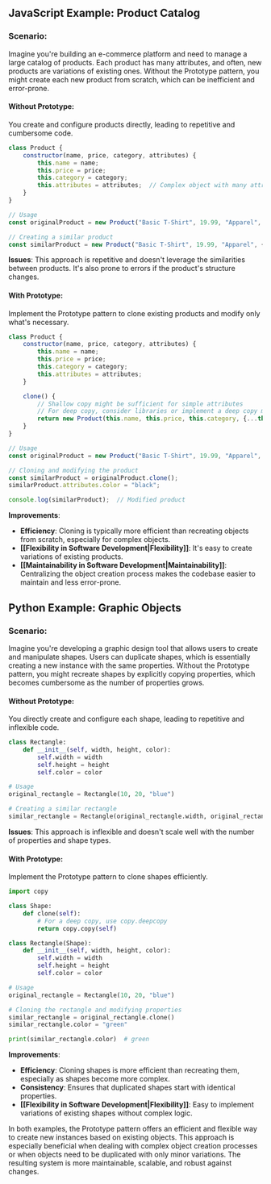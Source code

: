 ## JavaScript Example: Product Catalog

### Scenario:

Imagine you're building an e-commerce platform and need to manage a large catalog of products. Each product has many attributes, and often, new products are variations of existing ones. Without the Prototype pattern, you might create each new product from scratch, which can be inefficient and error-prone.

#### Without Prototype:

You create and configure products directly, leading to repetitive and cumbersome code.

```javascript
class Product {
    constructor(name, price, category, attributes) {
        this.name = name;
        this.price = price;
        this.category = category;
        this.attributes = attributes;  // Complex object with many attributes
    }
}

// Usage
const originalProduct = new Product("Basic T-Shirt", 19.99, "Apparel", {color: "white", size: "M"});

// Creating a similar product
const similarProduct = new Product("Basic T-Shirt", 19.99, "Apparel", {color: "black", size: "M"});
```

**Issues**: This approach is repetitive and doesn't leverage the similarities between products. It's also prone to errors if the product's structure changes.

#### With Prototype:

Implement the Prototype pattern to clone existing products and modify only what's necessary.

```javascript
class Product {
    constructor(name, price, category, attributes) {
        this.name = name;
        this.price = price;
        this.category = category;
        this.attributes = attributes;
    }

    clone() {
        // Shallow copy might be sufficient for simple attributes
        // For deep copy, consider libraries or implement a deep copy mechanism
        return new Product(this.name, this.price, this.category, {...this.attributes});
    }
}

// Usage
const originalProduct = new Product("Basic T-Shirt", 19.99, "Apparel", {color: "white", size: "M"});

// Cloning and modifying the product
const similarProduct = originalProduct.clone();
similarProduct.attributes.color = "black";

console.log(similarProduct);  // Modified product
```

**Improvements**: 
- **Efficiency**: Cloning is typically more efficient than recreating objects from scratch, especially for complex objects.
- **[[Flexibility in Software Development|Flexibility]]**: It's easy to create variations of existing products.
- **[[Maintainability in Software Development|Maintainability]]**: Centralizing the object creation process makes the codebase easier to maintain and less error-prone.

## Python Example: Graphic Objects

### Scenario:

Imagine you're developing a graphic design tool that allows users to create and manipulate shapes. Users can duplicate shapes, which is essentially creating a new instance with the same properties. Without the Prototype pattern, you might recreate shapes by explicitly copying properties, which becomes cumbersome as the number of properties grows.

#### Without Prototype:

You directly create and configure each shape, leading to repetitive and inflexible code.

```python
class Rectangle:
    def __init__(self, width, height, color):
        self.width = width
        self.height = height
        self.color = color

# Usage
original_rectangle = Rectangle(10, 20, "blue")

# Creating a similar rectangle
similar_rectangle = Rectangle(original_rectangle.width, original_rectangle.height, "green")
```

**Issues**: This approach is inflexible and doesn't scale well with the number of properties and shape types.

#### With Prototype:

Implement the Prototype pattern to clone shapes efficiently.

```python
import copy

class Shape:
    def clone(self):
        # For a deep copy, use copy.deepcopy
        return copy.copy(self)

class Rectangle(Shape):
    def __init__(self, width, height, color):
        self.width = width
        self.height = height
        self.color = color

# Usage
original_rectangle = Rectangle(10, 20, "blue")

# Cloning the rectangle and modifying properties
similar_rectangle = original_rectangle.clone()
similar_rectangle.color = "green"

print(similar_rectangle.color)  # green
```

**Improvements**: 
- **Efficiency**: Cloning shapes is more efficient than recreating them, especially as shapes become more complex.
- **Consistency**: Ensures that duplicated shapes start with identical properties.
- **[[Flexibility in Software Development|Flexibility]]**: Easy to implement variations of existing shapes without complex logic.

In both examples, the Prototype pattern offers an efficient and flexible way to create new instances based on existing objects. This approach is especially beneficial when dealing with complex object creation processes or when objects need to be duplicated with only minor variations. The resulting system is more maintainable, scalable, and robust against changes.